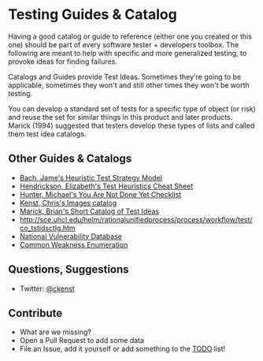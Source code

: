 # Testing Guides & Catalog

Having a good catalog or guide to reference (either one you created or this one) should be part of every software tester + developers toolbox. The following are meant to help with specific and more generalized testing, to provoke ideas for finding failures.

Catalogs and Guides provide Test Ideas. Sometimes they're going to be applicable, sometimes they won't and still other times they won't be worth testing.

You can develop a standard set of tests for a specific type of object (or risk) and reuse the set for similar things in this product and later products. Marick (1994) suggested that testers develop these types of lists and called them test idea catalogs. 

## Other Guides & Catalogs

* [Bach, Jame's Heuristic Test Strategy Model](http://www.satisfice.com/tools/htsm.pdf)
* [Hendrickson, Elizabeth's Test Heuristics Cheat Sheet](http://testobsessed.com/wp-content/uploads/2011/04/testheuristicscheatsheetv1.pdf)
* [Hunter, Michael's You Are Not Done Yet Checklist](http://thebraidytester.com/downloads/YouAreNotDoneYet.pdf)
* [Kenst, Chris's Images catalog](https://github.com/ckenst/images_catalog)
* [Marick, Brian's Short Catalog of Test Ideas](http://www.exampler.com/testing-com/writings/short-catalog.pdf)
* http://sce.uhcl.edu/helm/rationalunifiedprocess/process/workflow/test/co_tstidsctlg.htm
* [National Vulnerability Database](https://nvd.nist.gov/)
* [Common Weakness Enumeration](https://nvd.nist.gov/vuln/categories)

## Questions, Suggestions

* Twitter: [@ckenst](http://twitter.com/ckenst)

## Contribute

* What are we missing?
* Open a Pull Request to add some data
* File an Issue, add it yourself or add something to the [TODO](TODO.md) list!
